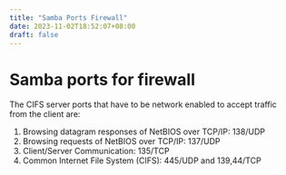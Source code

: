 ```yaml
---
title: "Samba Ports Firewall"
date: 2023-11-02T18:52:07+08:00
draft: false
---
```


Samba ports for firewall
===


The CIFS server ports that have to be network enabled to accept traffic from the client are:

1. Browsing datagram responses of NetBIOS over TCP/IP: 138/UDP
1. Browsing requests of NetBIOS over TCP/IP: 137/UDP
1.  Client/Server Communication: 135/TCP
1. Common Internet File System (CIFS): 445/UDP and 139,44/TCP